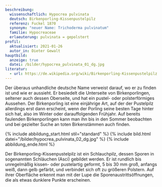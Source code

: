 ```yaml
---
beschreibung:
  wissenschaftlich: Hypocrea pulvinata
  deutsch: Birkenporling-Kissenpustelpilz
  referenz: Fuckel 1870
  synonym: "neuer Name: Trichoderma pulvinatum"
  familie: Hypocreaceae
  erlaeuterung: pulvinata = gepolstert
profil:
  aktualisiert: 2021-01-26
  autor_in: Dieter Gewalt
hauptbild:
  anzeige: true
  datei: /bilder/hypocrea_pulvinata_01_dg.jpg
literatur:
  - url: https://de.wikipedia.org/wiki/Birkenporling-Kissenpustelpilz
---
```

Der überaus unhandliche deutsche Name verweist darauf, wo er zu finden ist und wie er aussieht. Er besiedelt die Unterseite von Birkenporlingen, seltener auch dessen Oberseite, und hat ein pustel- oder polsterförmiges Aussehen. Der Birkenporling ist eine einjährige Art, auf der der Pustelpilz allerdings erst dann erscheint, wenn der Porling seine besten Tage hinter sich hat, also im Winter oder darauffolgenden Frühjahr. Auf bereits faulenden Birkenporlingen kann man ihn bis in den Sommer beobachten und bei gezielter Suche an toten Birkenstämmen auch finden.

{% include abbildung_start.html stil="standard" %}
{% include bild.html datei="/bilder/hypocrea_pulvinata_02_dg.jpg" %}
{% include abbildung_ende.html %}

Der Birkenporling-Kissenpustelpilz ist ein Schlauchpilz, dessen Sporen in sogenannten Schläuchen (Asci) gebildet werden. Er ist rundlich bis unregelmäßig kissen- oder pustelartig geformt, 5 bis 30 mm groß, anfangs weiß, dann gelb gefärbt, und verbindet sich oft zu größeren Polstern. Auf ihrer Oberfläche erkennt man mit der Lupe die Sporenaustrittsöffnungen, die als etwas dunklere Punkte erscheinen.